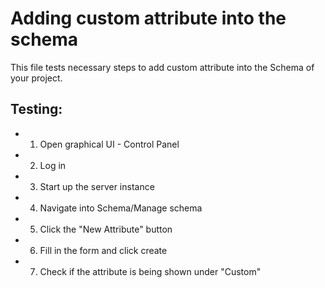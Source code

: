 # Adding custom attribute into the schema

This file tests necessary steps to add custom attribute into the Schema of your project.

## Testing:

* 1. Open graphical UI - Control Panel
* 2. Log in
* 3. Start up the server instance
* 4. Navigate into Schema/Manage schema
* 5. Click the "New Attribute" button
* 6. Fill in the form and click create
* 7. Check if the attribute is being shown under "Custom" 